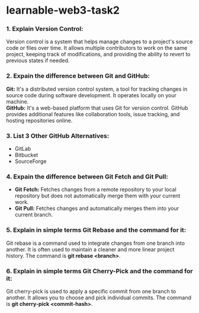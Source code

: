 # learnable-web3-task2


### 1. Explain Version Control:
Version control is a system that helps manage changes to a project's source code or files over time. It allows multiple contributors to work on the same project, keeping track of modifications, and providing the ability to revert to previous states if needed.

### 2. Expain the difference between Git and GitHub:
**Git:** It's a distributed version control system, a tool for tracking changes in source code during software development. It operates locally on your machine.  
**GitHub:** It's a web-based platform that uses Git for version control. GitHub provides additional features like collaboration tools, issue tracking, and hosting repositories online.

### 3. List 3 Other GitHub Alternatives:
- GitLab  
- Bitbucket  
- SourceForge  

### 4. Expain the difference between Git Fetch and Git Pull:
- **Git Fetch:** Fetches changes from a remote repository to your local repository but does not automatically merge them with your current work.
- **Git Pull:** Fetches changes and automatically merges them into your current branch.

### 5. Explain in simple terms Git Rebase and the command for it:
Git rebase is a command used to integrate changes from one branch into another. It is often used to maintain a cleaner and more linear project history. The command is **git rebase \<branch\>**.

### 6. Explain in simple terms Git Cherry-Pick and the command for it:
Git cherry-pick is used to apply a specific commit from one branch to another. It allows you to choose and pick individual commits. The command is **git cherry-pick \<commit-hash\>**.